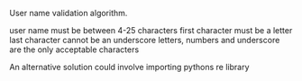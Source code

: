 User name validation algorithm.

user name must be between 4-25 characters
first character must be a letter
last character cannot be an underscore
letters, numbers and underscore are the only acceptable characters

An alternative solution could involve importing pythons re library